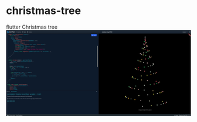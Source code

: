 # christmas-tree
flutter Christmas tree
![preview (1)](https://github.com/j-kon/christmas-tree/blob/master/Peek%20Christmas%20tree.gif)
